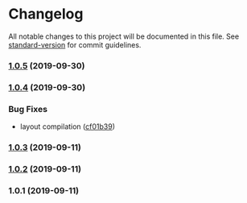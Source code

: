 # Changelog

All notable changes to this project will be documented in this file. See [standard-version](https://github.com/conventional-changelog/standard-version) for commit guidelines.

### [1.0.5](https://github.com/russmediadigital/nuxt-theme-builder/compare/v1.0.4...v1.0.5) (2019-09-30)

### [1.0.4](https://github.com/russmediadigital/nuxt-theme-builder/compare/v1.0.3...v1.0.4) (2019-09-30)


### Bug Fixes

* layout compilation ([cf01b39](https://github.com/russmediadigital/nuxt-theme-builder/commit/cf01b39))

### [1.0.3](https://github.com/russmediadigital/nuxt-theme-builder/compare/v1.0.2...v1.0.3) (2019-09-11)

### [1.0.2](https://github.com/russmediadigital/nuxt-theme-builder/compare/v1.0.1...v1.0.2) (2019-09-11)

### 1.0.1 (2019-09-11)
